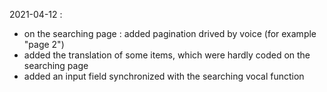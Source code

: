 
2021-04-12 :
- on the searching page : added pagination drived by voice (for example "page 2")
- added the translation of some items, which were hardly coded on the searching page
- added an input field synchronized with the searching vocal function 



